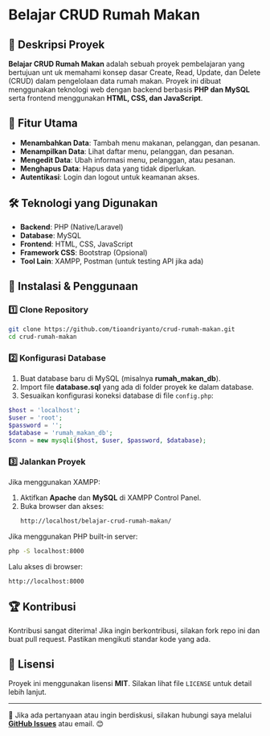 # Belajar CRUD Rumah Makan 

## 📌 Deskripsi Proyek 
**Belajar CRUD Rumah Makan** adalah sebuah proyek pembelajaran yang bertujuan unt uk memahami konsep dasar Create, Read, Update, dan Delete (CRUD) dalam pengelolaan data rumah makan. Proyek ini dibuat menggunakan teknologi web dengan backend berbasis **PHP dan MySQL** serta frontend menggunakan **HTML, CSS, dan JavaScript**.
  
## 🚀 Fitur Utama
- **Menambahkan Data**: Tambah menu makanan, pelanggan, dan pesanan.
- **Menampilkan Data**: Lihat daftar menu, pelanggan, dan pesanan.
- **Mengedit Data**: Ubah informasi menu, pelanggan, atau pesanan.
- **Menghapus Data**: Hapus data yang tidak diperlukan.
- **Autentikasi**: Login dan logout untuk keamanan akses.

## 🛠️ Teknologi yang Digunakan
- **Backend**: PHP (Native/Laravel)
- **Database**: MySQL
- **Frontend**: HTML, CSS, JavaScript
- **Framework CSS**: Bootstrap (Opsional)
- **Tool Lain**: XAMPP, Postman (untuk testing API jika ada)

## 🔧 Instalasi & Penggunaan
### 1️⃣ Clone Repository
```sh
git clone https://github.com/tioandriyanto/crud-rumah-makan.git
cd crud-rumah-makan
```

### 2️⃣ Konfigurasi Database
1. Buat database baru di MySQL (misalnya **rumah_makan_db**).
2. Import file **database.sql** yang ada di folder proyek ke dalam database.
3. Sesuaikan konfigurasi koneksi database di file `config.php`:
```php
$host = 'localhost';
$user = 'root';
$password = '';
$database = 'rumah_makan_db';
$conn = new mysqli($host, $user, $password, $database);
```

### 3️⃣ Jalankan Proyek
Jika menggunakan XAMPP:
1. Aktifkan **Apache** dan **MySQL** di XAMPP Control Panel.
2. Buka browser dan akses:
   ```sh
   http://localhost/belajar-crud-rumah-makan/
   ```

Jika menggunakan PHP built-in server:
```sh
php -S localhost:8000
```
Lalu akses di browser:
```
http://localhost:8000
```

## 🏆 Kontribusi
Kontribusi sangat diterima! Jika ingin berkontribusi, silakan fork repo ini dan buat pull request. Pastikan mengikuti standar kode yang ada.

## 📄 Lisensi
Proyek ini menggunakan lisensi **MIT**. Silakan lihat file `LICENSE` untuk detail lebih lanjut.

---
📢 Jika ada pertanyaan atau ingin berdiskusi, silakan hubungi saya melalui **[GitHub Issues](https://github.com/username/belajar-crud-rumah-makan/issues)** atau email. 😊

